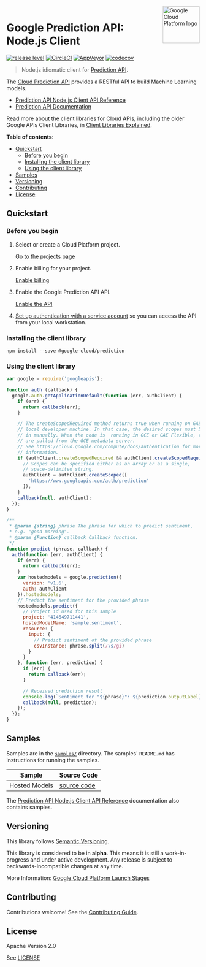 <img src="https://avatars2.githubusercontent.com/u/2810941?v=3&s=96" alt="Google Cloud Platform logo" title="Google Cloud Platform" align="right" height="96" width="96"/>

# Google Prediction API: Node.js Client

[![release level](https://img.shields.io/badge/release%20level-alpha-orange.svg?style&#x3D;flat)](https://cloud.google.com/terms/launch-stages)
[![CircleCI](https://img.shields.io/circleci/project/github/googleapis/nodejs-prediction.svg?style=flat)](https://circleci.com/gh/googleapis/nodejs-prediction)
[![AppVeyor](https://ci.appveyor.com/api/projects/status/github/googleapis/nodejs-prediction?branch=master&svg=true)](https://ci.appveyor.com/project/googleapis/nodejs-prediction)
[![codecov](https://img.shields.io/codecov/c/github/googleapis/nodejs-prediction/master.svg?style=flat)](https://codecov.io/gh/googleapis/nodejs-prediction)

> Node.js idiomatic client for [Prediction API][product-docs].

The [Cloud Prediction API](https://cloud.google.com/prediction/docs) provides a RESTful API to build Machine Learning models.

* [Prediction API Node.js Client API Reference][client-docs]
* [Prediction API Documentation][product-docs]

Read more about the client libraries for Cloud APIs, including the older
Google APIs Client Libraries, in [Client Libraries Explained][explained].

[explained]: https://cloud.google.com/apis/docs/client-libraries-explained

**Table of contents:**

* [Quickstart](#quickstart)
  * [Before you begin](#before-you-begin)
  * [Installing the client library](#installing-the-client-library)
  * [Using the client library](#using-the-client-library)
* [Samples](#samples)
* [Versioning](#versioning)
* [Contributing](#contributing)
* [License](#license)

## Quickstart

### Before you begin

1.  Select or create a Cloud Platform project.

    [Go to the projects page][projects]

1.  Enable billing for your project.

    [Enable billing][billing]

1.  Enable the Google Prediction API API.

    [Enable the API][enable_api]

1.  [Set up authentication with a service account][auth] so you can access the
    API from your local workstation.

[projects]: https://console.cloud.google.com/project
[billing]: https://support.google.com/cloud/answer/6293499#enable-billing
[enable_api]: https://console.cloud.google.com/flows/enableapi?apiid=prediction.googleapis.com
[auth]: https://cloud.google.com/docs/authentication/getting-started

### Installing the client library

    npm install --save @google-cloud/prediction

### Using the client library

```javascript
var google = require('googleapis');

function auth (callback) {
  google.auth.getApplicationDefault(function (err, authClient) {
    if (err) {
      return callback(err);
    }

    // The createScopedRequired method returns true when running on GAE or a
    // local developer machine. In that case, the desired scopes must be passed
    // in manually. When the code is  running in GCE or GAE Flexible, the scopes
    // are pulled from the GCE metadata server.
    // See https://cloud.google.com/compute/docs/authentication for more
    // information.
    if (authClient.createScopedRequired && authClient.createScopedRequired()) {
      // Scopes can be specified either as an array or as a single,
      // space-delimited string.
      authClient = authClient.createScoped([
        'https://www.googleapis.com/auth/prediction'
      ]);
    }
    callback(null, authClient);
  });
}

/**
 * @param {string} phrase The phrase for which to predict sentiment,
 * e.g. "good morning".
 * @param {Function} callback Callback function.
 */
function predict (phrase, callback) {
  auth(function (err, authClient) {
    if (err) {
      return callback(err);
    }
    var hostedmodels = google.prediction({
      version: 'v1.6',
      auth: authClient
    }).hostedmodels;
    // Predict the sentiment for the provided phrase
    hostedmodels.predict({
      // Project id used for this sample
      project: '414649711441',
      hostedModelName: 'sample.sentiment',
      resource: {
        input: {
          // Predict sentiment of the provided phrase
          csvInstance: phrase.split(/\s/gi)
        }
      }
    }, function (err, prediction) {
      if (err) {
        return callback(err);
      }

      // Received prediction result
      console.log(`Sentiment for "${phrase}": ${prediction.outputLabel}`);
      callback(null, prediction);
    });
  });
}
```

## Samples

Samples are in the [`samples/`](https://github.com/googleapis/nodejs-prediction/blob/master/samples) directory. The samples' `README.md`
has instructions for running the samples.

| Sample                      | Source Code                       |
| --------------------------- | --------------------------------- |
| Hosted Models | [source code](https://github.com/googleapis/nodejs-prediction/blob/master/samples/hostedmodels.js) |

The [Prediction API Node.js Client API Reference][client-docs] documentation
also contains samples.

## Versioning

This library follows [Semantic Versioning](http://semver.org/).

This library is considered to be in **alpha**. This means it is still a
work-in-progress and under active development. Any release is subject to
backwards-incompatible changes at any time.

More Information: [Google Cloud Platform Launch Stages][launch_stages]

[launch_stages]: https://cloud.google.com/terms/launch-stages

## Contributing

Contributions welcome! See the [Contributing Guide](.github/CONTRIBUTING.md).

## License

Apache Version 2.0

See [LICENSE](LICENSE)

[client-docs]: https://cloud.google.com/nodejs/docs/reference/prediction/latest/
[product-docs]: https://cloud.google.com/prediction/docs
